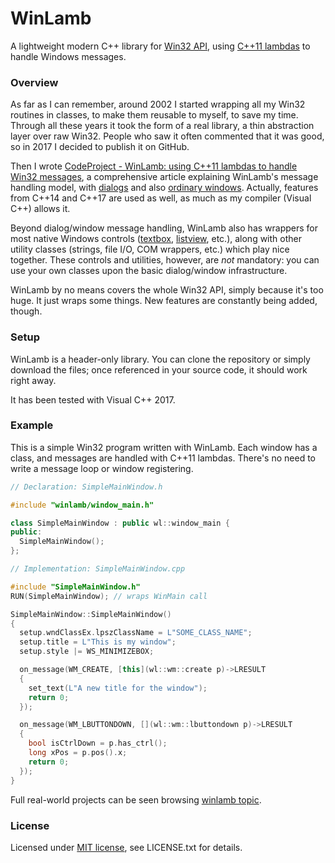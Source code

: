 # WinLamb

A lightweight modern C++ library for [Win32 API](https://en.wikipedia.org/wiki/Windows_API), using [C++11 lambdas](https://www.cprogramming.com/c++11/c++11-lambda-closures.html) to handle Windows messages.

### Overview

As far as I can remember, around 2002 I started wrapping all my Win32 routines in classes, to make them reusable to myself, to save my time. Through all these years it took the form of a real library, a thin abstraction layer over raw Win32. People who saw it often commented that it was good, so in 2017 I decided to publish it on GitHub.

Then I wrote [CodeProject - WinLamb: using C++11 lambdas to handle Win32 messages](https://www.codeproject.com/Articles/1184175/WinLamb-using-Cplusplus-lambdas-to-handle-Win-mess), a comprehensive article explaining WinLamb's message handling model, with [dialogs](https://msdn.microsoft.com/en-us/library/windows/desktop/ms632588(v=vs.85).aspx) and also [ordinary windows](https://msdn.microsoft.com/en-us/library/windows/desktop/ms632595(v=vs.85).aspx). Actually, features from C++14 and C++17 are used as well, as much as my compiler (Visual C++) allows it.

Beyond dialog/window message handling, WinLamb also has wrappers for most native Windows controls ([textbox](https://msdn.microsoft.com/en-us/library/windows/desktop/bb775458(v=vs.85).aspx), [listview](https://msdn.microsoft.com/en-us/library/windows/desktop/bb774737(v=vs.85).aspx), etc.), along with other utility classes (strings, file I/O, COM wrappers, etc.) which play nice together. These controls and utilities, however, are _not_ mandatory: you can use your own classes upon the basic dialog/window infrastructure.

WinLamb by no means covers the whole Win32 API, simply because it's too huge. It just wraps some things. New features are constantly being added, though.

### Setup

WinLamb is a header-only library. You can clone the repository or simply download the files; once referenced in your source code, it should work right away.

It has been tested with Visual C++ 2017.

### Example

This is a simple Win32 program written with WinLamb. Each window has a class, and messages are handled with C++11 lambdas. There's no need to write a message loop or window registering.

````cpp
// Declaration: SimpleMainWindow.h

#include "winlamb/window_main.h"

class SimpleMainWindow : public wl::window_main {
public:
  SimpleMainWindow();
};
````

````cpp
// Implementation: SimpleMainWindow.cpp

#include "SimpleMainWindow.h"
RUN(SimpleMainWindow); // wraps WinMain call

SimpleMainWindow::SimpleMainWindow()
{
  setup.wndClassEx.lpszClassName = L"SOME_CLASS_NAME";
  setup.title = L"This is my window";
  setup.style |= WS_MINIMIZEBOX;

  on_message(WM_CREATE, [this](wl::wm::create p)->LRESULT
  {
    set_text(L"A new title for the window");
    return 0;
  });

  on_message(WM_LBUTTONDOWN, [](wl::wm::lbuttondown p)->LRESULT
  {
    bool isCtrlDown = p.has_ctrl();
    long xPos = p.pos().x;
    return 0;
  });
}
````

Full real-world projects can be seen browsing [winlamb topic](https://github.com/topics/winlamb).

### License

Licensed under [MIT license](https://opensource.org/licenses/MIT), see LICENSE.txt for details.
